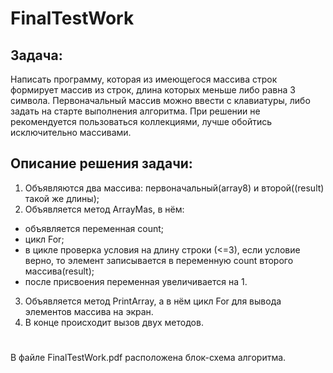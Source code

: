 # FinalTestWork
## Задача:
Написать программу, которая из имеющегося массива строк формирует массив из строк, длина которых меньше либо равна 3 символа. 
Первоначальный массив можно ввести с клавиатуры, либо задать на старте выполнения алгоритма. При решении не рекомендуется пользоваться коллекциями, лучше обойтись
исключительно массивами.
## Описание решения задачи:
1. Объявляются два массива: первоначальный(array8) и второй((result) такой же длины);
2. Объявляется метод ArrayMas, в нём:
  - объявляется переменная count;
  - цикл For;
  - в цикле проверка условия на длину строки (<=3), если условие верно, то элемент записывается в переменную count второго массива(result);
  - после присвоения переменная увеличивается на 1.
 3. Объявляется метод PrintArray, а в нём цикл For для вывода элементов массива на экран.
 4. В конце происходит вызов двух методов.
 
 #
 В файле FinalTestWork.pdf расположена блок-схема алгоритма. 
